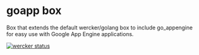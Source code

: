 # goapp box

Box that extends the default wercker/golang box to include go_appengine for easy use with Google App Engine applications.

[![wercker status](https://app.wercker.com/status/30b3227ebeccc52363409ee7e36b1b7d/m "wercker status")](https://app.wercker.com/project/bykey/30b3227ebeccc52363409ee7e36b1b7d)
